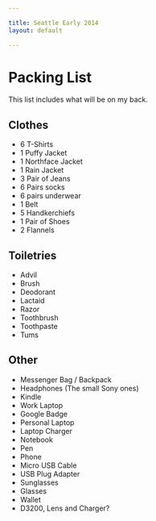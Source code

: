 ```yaml
---

title: Seattle Early 2014
layout: default

---
```


# Packing List

This list includes what will be on my back.

## Clothes

 * 6 T-Shirts
 * 1 Puffy Jacket
 * 1 Northface Jacket
 * 1 Rain Jacket
 * 3 Pair of Jeans
 * 6 Pairs socks
 * 6 pairs underwear
 * 1 Belt
 * 5 Handkerchiefs
 * 1 Pair of Shoes
 * 2 Flannels

## Toiletries

 * Advil
 * Brush
 * Deodorant
 * Lactaid
 * Razor
 * Toothbrush
 * Toothpaste
 * Tums

## Other

 * Messenger Bag / Backpack
 * Headphones (The small Sony ones)
 * Kindle
 * Work Laptop
 * Google Badge
 * Personal Laptop
 * Laptop Charger
 * Notebook
 * Pen
 * Phone
 * Micro USB Cable
 * USB Plug Adapter
 * Sunglasses
 * Glasses
 * Wallet
 * D3200, Lens and Charger?

